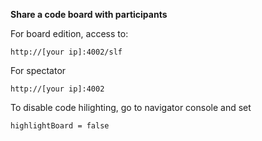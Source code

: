 **Share a code board with participants**

For board edition, access to:

```
http://[your ip]:4002/slf
```

For spectator

```
http://[your ip]:4002
```

To disable code hilighting, go to navigator console and set 

```
highlightBoard = false
```



